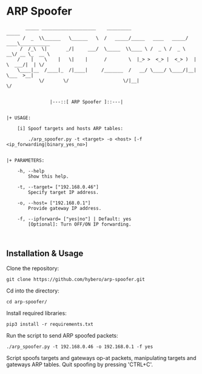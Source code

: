 # ARP Spoofer
```
	   _____ ____________________    _________                     _____             
	  /  _  \\______   \______   \  /   _____/_____   ____   _____/ ____\___________ 
	 /  /_\  \|       _/|     ___/  \_____  \\____ \ /  _ \ /  _ \   __\/ __ \_  __ \
	/    |    \    |   \|    |      /        \  |_> >  <_> |  <_> )  | \  ___/|  | \/
	\____|__  /____|_  /|____|     /_______  /   __/ \____/ \____/|__|  \___  >__|   
	        \/       \/                    \/|__|                           \/       


			    |---::[ ARP Spoofer ]::---|


|+ USAGE:

	[i] Spoof targets and hosts ARP tables:

		./arp_spoofer.py -t <target> -o <host> [-f <ip_forwarding|binary_yes_no>]


|+ PARAMETERS:

	-h, --help
		Show this help.

	-t, --target= ["192.168.0.46"]
		Specify target IP address.

	-o, --host= ["192.168.0.1"]
		Provide gateway IP address.

	-f, --ipforward= ["yes|no"] | Default: yes
		[Optional]: Turn OFF/ON IP forwarding.



```

## Installation & Usage

Clone the repository:

```git clone https://github.com/hybero/arp-spoofer.git```

Cd into the directory:

```cd arp-spoofer/```

Install required libraries:

```pip3 install -r requirements.txt```

Run the script to send ARP spoofed packets:

```./arp_spoofer.py -t 192.168.0.46 -o 192.168.0.1 -f yes```

Script spoofs targets and gateways op-at packets, manipulating targets and gateways ARP tables. Quit spoofing by pressing 'CTRL+C'.
